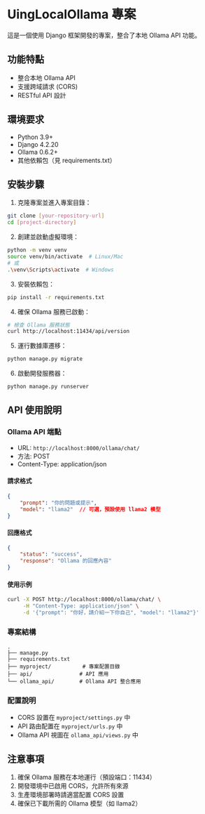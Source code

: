 # UingLocalOllama 專案

這是一個使用 Django 框架開發的專案，整合了本地 Ollama API 功能。

## 功能特點

- 整合本地 Ollama API
- 支援跨域請求 (CORS)
- RESTful API 設計

## 環境要求

- Python 3.9+
- Django 4.2.20
- Ollama 0.6.2+
- 其他依賴包（見 requirements.txt）

## 安裝步驟

1. 克隆專案並進入專案目錄：
```bash
git clone [your-repository-url]
cd [project-directory]
```

2. 創建並啟動虛擬環境：
```bash
python -m venv venv
source venv/bin/activate  # Linux/Mac
# 或
.\venv\Scripts\activate  # Windows
```

3. 安裝依賴包：
```bash
pip install -r requirements.txt
```

4. 確保 Ollama 服務已啟動：
```bash
# 檢查 Ollama 服務狀態
curl http://localhost:11434/api/version
```

5. 運行數據庫遷移：
```bash
python manage.py migrate
```

6. 啟動開發服務器：
```bash
python manage.py runserver
```

## API 使用說明

### Ollama API 端點

- URL: `http://localhost:8000/ollama/chat/`
- 方法: POST
- Content-Type: application/json

#### 請求格式
```json
{
    "prompt": "你的問題或提示",
    "model": "llama2"  // 可選，預設使用 llama2 模型
}
```

#### 回應格式
```json
{
    "status": "success",
    "response": "Ollama 的回應內容"
}
```

#### 使用示例
```bash
curl -X POST http://localhost:8000/ollama/chat/ \
     -H "Content-Type: application/json" \
     -d '{"prompt": "你好，請介紹一下你自己", "model": "llama2"}'
```

### 專案結構
```
.
├── manage.py
├── requirements.txt
├── myproject/          # 專案配置目錄
├── api/               # API 應用
└── ollama_api/        # Ollama API 整合應用
```

### 配置說明

- CORS 設置在 `myproject/settings.py` 中
- API 路由配置在 `myproject/urls.py` 中
- Ollama API 視圖在 `ollama_api/views.py` 中

## 注意事項

1. 確保 Ollama 服務在本地運行（預設端口：11434）
2. 開發環境中已啟用 CORS，允許所有來源
3. 生產環境部署時請適當配置 CORS 設置
4. 確保已下載所需的 Ollama 模型（如 llama2）